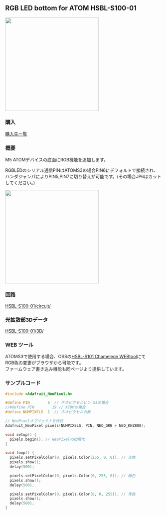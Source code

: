 ## RGB LED bottom for ATOM HSBL-S100-01 
<img src="https://github.com/HSBL-ko-gyo/HSBL-S100-01/assets/128065816/71b2e537-0d9a-48d0-b707-0dc9a187bdfa" width="300" >



### 購入

<a href="https://sites.google.com/view/hsbl-s100/home#h.4ybfc96k160s" target="_blank">購入先一覧</a>


### 概要

M5 ATOMデバイスの底面にRGB機能を追加します。  
  
RGBLEDのシリアル通信PINはATOMS3の場合PIN6にデフォルトで接続され、  
ハンダジャンパによりPIN5,PIN7に切り替えが可能です。(その場合JP6はカットしてください。)  

<img src="https://github.com/HSBL-ko-gyo/HSBL-S100-01/assets/128065816/79a9aaa9-b3f0-487e-90e0-33cfae15e57a" width="300" >

### 回路

<a href="https://github.com/HSBL-ko-gyo/HSBL-S100-01/tree/main/circuit" target="_blank">HSBL-S100-01/circuit/</a>

### 光拡散部3Dデータ

<a href="https://github.com/HSBL-ko-gyo/HSBL-S100-01/tree/main/3D" target="_blank">HSBL-S100-01/3D/</a>



### WEB ツール

ATOMS3で使用する場合、OSSの<a href="https://hsbl-ko-gyo.github.io/HSBL-S101/" target="_blank">HSBL-S101 Chameleon WEBtool</a>にて  
RGB色の変更がブラウザから可能です。  
ファームウェア書き込み機能も同ページより提供しています。  


### サンプルコード

``` C++
#include <Adafruit_NeoPixel.h>

#define PIN        6  // ネオピクセルピン S3の場合
//#define PIN        19 // ATOMの場合
#define NUMPIXELS  1  // ネオピクセルの数

// NeoPixelオブジェクトを作成
Adafruit_NeoPixel pixels(NUMPIXELS, PIN, NEO_GRB + NEO_KHZ800);

void setup() {
  pixels.begin(); // NeoPixelの初期化
}

void loop() {
  pixels.setPixelColor(0, pixels.Color(255, 0, 0)); // 赤色
  pixels.show();
  delay(500);

  pixels.setPixelColor(0, pixels.Color(0, 255, 0)); // 緑色
  pixels.show();
  delay(500);

  pixels.setPixelColor(0, pixels.Color(0, 0, 255)); // 青色
  pixels.show();
  delay(500);
}
```
